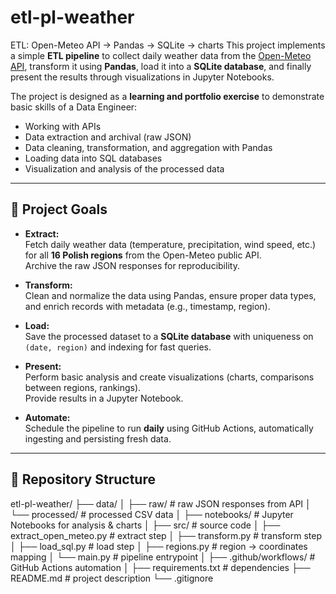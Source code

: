 # etl-pl-weather
ETL: Open-Meteo API → Pandas → SQLite → charts
This project implements a simple **ETL pipeline** to collect daily weather data from the [Open-Meteo API](https://open-meteo.com/), transform it using **Pandas**, load it into a **SQLite database**, and finally present the results through visualizations in Jupyter Notebooks.  

The project is designed as a **learning and portfolio exercise** to demonstrate basic skills of a Data Engineer:  
- Working with APIs  
- Data extraction and archival (raw JSON)  
- Data cleaning, transformation, and aggregation with Pandas  
- Loading data into SQL databases  
- Visualization and analysis of the processed data  

---

## 🎯 Project Goals

- **Extract:**  
  Fetch daily weather data (temperature, precipitation, wind speed, etc.) for all **16 Polish regions** from the Open-Meteo public API.  
  Archive the raw JSON responses for reproducibility.  

- **Transform:**  
  Clean and normalize the data using Pandas, ensure proper data types, and enrich records with metadata (e.g., timestamp, region).  

- **Load:**  
  Save the processed dataset to a **SQLite database** with uniqueness on `(date, region)` and indexing for fast queries.  

- **Present:**  
  Perform basic analysis and create visualizations (charts, comparisons between regions, rankings).  
  Provide results in a Jupyter Notebook.  

- **Automate:**  
  Schedule the pipeline to run **daily** using GitHub Actions, automatically ingesting and persisting fresh data.  

---

## 📂 Repository Structure

etl-pl-weather/
├── data/
│ ├── raw/ # raw JSON responses from API
│ └── processed/ # processed CSV data
│
├── notebooks/ # Jupyter Notebooks for analysis & charts
│
├── src/ # source code
│ ├── extract_open_meteo.py # extract step
│ ├── transform.py # transform step
│ ├── load_sql.py # load step
│ ├── regions.py # region → coordinates mapping
│ └── main.py # pipeline entrypoint
│
├── .github/workflows/ # GitHub Actions automation
│
├── requirements.txt # dependencies
├── README.md # project description
└── .gitignore